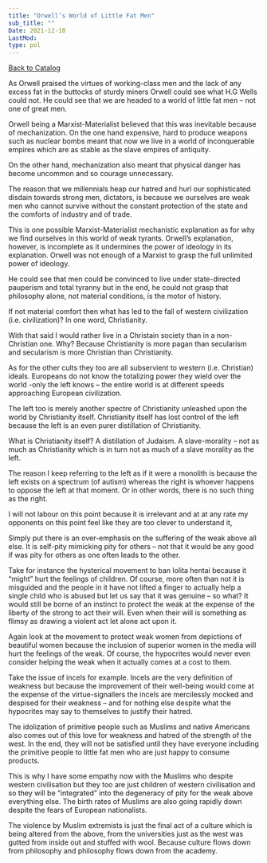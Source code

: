 ```yaml
---
title: "Orwell’s World of Little Fat Men"
sub_title: ""
Date: 2021-12-10
LastMod:
type: pol
---
```


[Back to Catalog](https://otaking.xyz/index.html)

As Orwell praised the virtues of working-class men and the lack of any excess fat in the buttocks of sturdy miners Orwell could see what H.G Wells could not. He could see that we are headed to a world of little fat men – not one of great men.

Orwell being a Marxist-Materialist believed that this was inevitable because of mechanization. On the one hand expensive, hard to produce weapons such as nuclear bombs meant that now we live in a world of inconquerable empires which are as stable as the slave empires of antiquity.

On the other hand, mechanization also meant that physical danger has become uncommon and so courage unnecessary.

The reason that we millennials heap our hatred and hurl our sophisticated disdain towards strong men, dictators, is because we ourselves are weak men who cannot survive without the constant protection of the state and the comforts of industry and of trade.

This is one possible Marxist-Materialist mechanistic explanation as for why we find ourselves in this world of weak tyrants. Orwell’s explanation, however, is incomplete as it undermines the power of ideology in its explanation. Orwell was not enough of a Marxist to grasp the full unlimited power of ideology.

He could see that men could be convinced to live under state-directed pauperism and total tyranny but in the end, he could not grasp that philosophy alone, not material conditions, is the motor of history.

If not material comfort then what has led to the fall of western civilization (i.e. civilization)? In one word, Christianity.

With that said I would rather live in a Christain society than in a non-Christian one. Why? Because Christianity is more pagan than secularism and secularism is more Christian than Christianity.

As for the other cults they too are all subservient to western (i.e. Christian) ideals. Europeans do not know the totalizing power they wield over the world -only the left knows – the entire world is at different speeds approaching European civilization.

The left too is merely another spectre of Christianity unleashed upon the world by Christianity itself. Christianity itself has lost control of the left because the left is an even purer distillation of Christianity.

What is Christianity itself? A distillation of Judaism. A slave-morality – not as much as Christianity which is in turn not as much of a slave morality as the left.

The reason I keep referring to the left as if it were a monolith is because the left exists on a spectrum (of autism) whereas the right is whoever happens to oppose the left at that moment. Or in other words, there is no such thing as the right.

I will not labour on this point because it is irrelevant and at at any rate my opponents on this point feel like they are too clever to understand it,

Simply put there is an over-emphasis on the suffering of the weak above all else. It is self-pity mimicking pity for others – not that it would be any good if was pity for others as one often leads to the other.

Take for instance the hysterical movement to ban lolita hentai because it “might” hurt the feelings of children. Of course, more often than not it is misguided and the people in it have not lifted a finger to actually help a single child who is abused but let us say that it was genuine – so what? It would still be borne of an instinct to protect the weak at the expense of the liberty of the strong to act their will. Even when their will is something as flimsy as drawing a violent act let alone act upon it.

Again look at the movement to protect weak women from depictions of beautiful women because the inclusion of superior women in the media will hurt the feelings of the weak. Of course, the hypocrites would never even consider helping the weak when it actually comes at a cost to them.

Take the issue of incels for example. Incels are the very definition of weakness but because the improvement of their well-being would come at the expense of the virtue-signallers the incels are mercilessly mocked and despised for their weakness – and for nothing else despite what the hypocrites may say to themselves to justify their hatred.

The idolization of primitive people such as Muslims and native Americans also comes out of this love for weakness and hatred of the strength of the west. In the end, they will not be satisfied until they have everyone including the primitive people to little fat men who are just happy to consume products.

This is why I have some empathy now with the Muslims who despite western civilisation but they too are just children of western civilisation and so they will be “integrated” into the degeneracy of pity for the weak above everything else. The birth rates of Muslims are also going rapidly down despite the fears of European nationalists.

The violence by Muslim extremists is just the final act of a culture which is being altered from the above, from the universities just as the west was gutted from inside out and stuffed with wool. Because culture flows down from philosophy and philosophy flows down from the academy.
